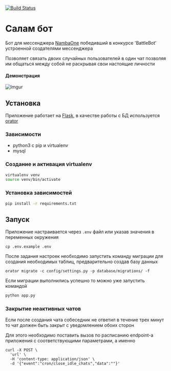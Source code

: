 [![Build Status](https://travis-ci.org/erjanmx/salam-bot.svg?branch=master)](https://travis-ci.org/erjanmx/salam-bot)

# Салам бот

Бот для мессенджера [NambaOne](https://namba1.co/) победивший в конкурсе 'BattleBot' устроенной создателями мессенджера

Позволяет связать двоих случайных пользователей в один чат позволяя им общаться между собой не раскрывая свои настоящие личности

#### Демонстрация
![Imgur](http://i.imgur.com/rNPY46j.gif)

## Установка

Приложение работает на [Flask](http://flask.pocoo.org/), в качестве работы с БД используется [orator](https://orator-orm.com/)

### Зависимости

- python3 с pip и virtualenv
- mysql

### Создание и активация virtualenv

```bash
virtualenv venv
source venv/bin/activate
```

### Установка зависимостей

```bash
pip install -r requirements.txt
```

## Запуск

Приложение настраивается через `.env` файл или указав значения в переменных окружения
```
cp .env.example .env
```

После задания настроек необходимо запустить команду миграции для создания необходимых таблиц, предварительно создав базу данных

```
orator migrate -c config/settings.py -p database/migrations/ -f
```

Если миграции выполнились успешно то можно уже запустить командой

```bash
python app.py
```

### Закрытие неактивных чатов

Если после создания чата собеседник не ответил в течение трех минут то чат должен быть закрыт с уведомлением обоих сторон

Для этого необходимо поставить вызов по расписанию endpoint-a приложения с соответствующими параметрами, а именно

```
curl -X POST \
  'url' \
  -H 'content-type: application/json' \
  -d '{"event":"cron/close_idle_chats","data":""}'
```
